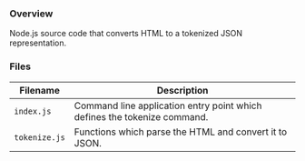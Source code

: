 ### Overview

Node.js source code that converts HTML to a tokenized JSON representation.

### Files

| Filename                 | Description                                                                |
|--------------------------|----------------------------------------------------------------------------|
| `index.js`               | Command line application entry point which defines the tokenize command.   |
| `tokenize.js`            | Functions which parse the HTML and convert it to JSON.                     |
